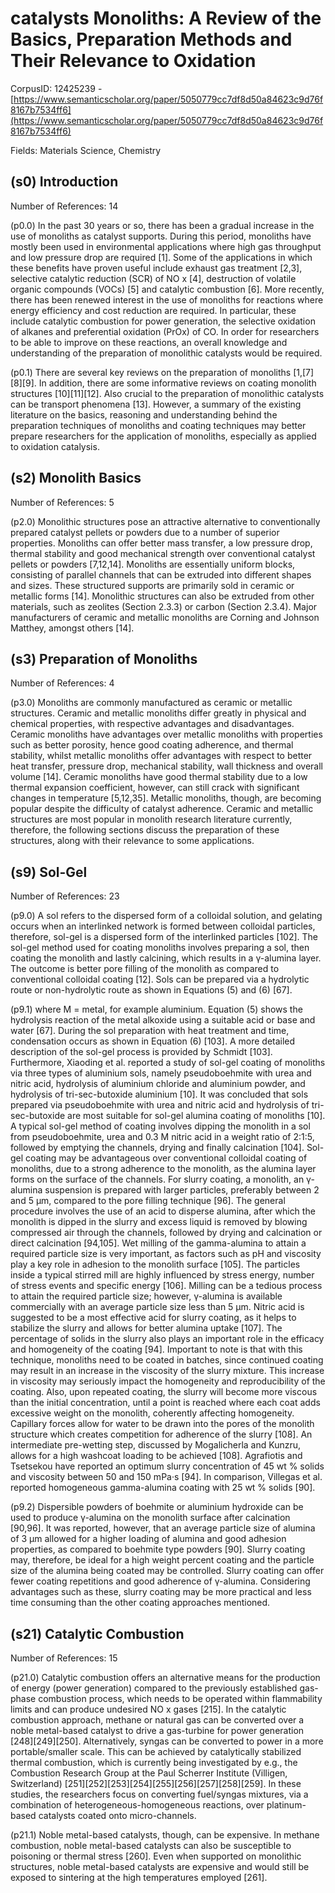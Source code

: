 # catalysts Monoliths: A Review of the Basics, Preparation Methods and Their Relevance to Oxidation

CorpusID: 12425239 - [https://www.semanticscholar.org/paper/5050779cc7df8d50a84623c9d76f8167b7534ff6](https://www.semanticscholar.org/paper/5050779cc7df8d50a84623c9d76f8167b7534ff6)

Fields: Materials Science, Chemistry

## (s0) Introduction
Number of References: 14

(p0.0) In the past 30 years or so, there has been a gradual increase in the use of monoliths as catalyst supports. During this period, monoliths have mostly been used in environmental applications where high gas throughput and low pressure drop are required [1]. Some of the applications in which these benefits have proven useful include exhaust gas treatment [2,3], selective catalytic reduction (SCR) of NO x [4], destruction of volatile organic compounds (VOCs) [5] and catalytic combustion [6]. More recently, there has been renewed interest in the use of monoliths for reactions where energy efficiency and cost reduction are required. In particular, these include catalytic combustion for power generation, the selective oxidation of alkanes and preferential oxidation (PrOx) of CO. In order for researchers to be able to improve on these reactions, an overall knowledge and understanding of the preparation of monolithic catalysts would be required.

(p0.1) There are several key reviews on the preparation of monoliths [1,[7][8][9]. In addition, there are some informative reviews on coating monolith structures [10][11][12]. Also crucial to the preparation of monolithic catalysts can be transport phenomena [13]. However, a summary of the existing literature on the basics, reasoning and understanding behind the preparation techniques of monoliths and coating techniques may better prepare researchers for the application of monoliths, especially as applied to oxidation catalysis.
## (s2) Monolith Basics
Number of References: 5

(p2.0) Monolithic structures pose an attractive alternative to conventionally prepared catalyst pellets or powders due to a number of superior properties. Monoliths can offer better mass transfer, a low pressure drop, thermal stability and good mechanical strength over conventional catalyst pellets or powders [7,12,14]. Monoliths are essentially uniform blocks, consisting of parallel channels that can be extruded into different shapes and sizes. These structured supports are primarily sold in ceramic or metallic forms [14]. Monolithic structures can also be extruded from other materials, such as zeolites (Section 2.3.3) or carbon (Section 2.3.4). Major manufacturers of ceramic and metallic monoliths are Corning and Johnson Matthey, amongst others [14].
## (s3) Preparation of Monoliths
Number of References: 4

(p3.0) Monoliths are commonly manufactured as ceramic or metallic structures. Ceramic and metallic monoliths differ greatly in physical and chemical properties, with respective advantages and disadvantages. Ceramic monoliths have advantages over metallic monoliths with properties such as better porosity, hence good coating adherence, and thermal stability, whilst metallic monoliths offer advantages with respect to better heat transfer, pressure drop, mechanical stability, wall thickness and overall volume [14]. Ceramic monoliths have good thermal stability due to a low thermal expansion coefficient, however, can still crack with significant changes in temperature [5,12,35]. Metallic monoliths, though, are becoming popular despite the difficulty of catalyst adherence. Ceramic and metallic structures are most popular in monolith research literature currently, therefore, the following sections discuss the preparation of these structures, along with their relevance to some applications. 
## (s9) Sol-Gel
Number of References: 23

(p9.0) A sol refers to the dispersed form of a colloidal solution, and gelating occurs when an interlinked network is formed between colloidal particles, therefore, sol-gel is a dispersed form of the interlinked particles [102]. The sol-gel method used for coating monoliths involves preparing a sol, then coating the monolith and lastly calcining, which results in a γ-alumina layer. The outcome is better pore filling of the monolith as compared to conventional colloidal coating [12]. Sols can be prepared via a hydrolytic route or non-hydrolytic route as shown in Equations (5) and (6) [67].

(p9.1) where M = metal, for example aluminium. Equation (5) shows the hydrolysis reaction of the metal alkoxide using a suitable acid or base and water [67]. During the sol preparation with heat treatment and time, condensation occurs as shown in Equation (6) [103]. A more detailed description of the sol-gel process is provided by Schmidt [103]. Furthermore, Xiaoding et al. reported a study of sol-gel coating of monoliths via three types of aluminium sols, namely pseudoboehmite with urea and nitric acid, hydrolysis of aluminium chloride and aluminium powder, and hydrolysis of tri-sec-butoxide aluminium [10]. It was concluded that sols prepared via pseudoboehmite with urea and nitric acid and hydrolysis of tri-sec-butoxide are most suitable for sol-gel alumina coating of monoliths [10]. A typical sol-gel method of coating involves dipping the monolith in a sol from pseudoboehmite, urea and 0.3 M nitric acid in a weight ratio of 2:1:5, followed by emptying the channels, drying and finally calcination [104]. Sol-gel coating may be advantageous over conventional colloidal coating of monoliths, due to a strong adherence to the monolith, as the alumina layer forms on the surface of the channels. For slurry coating, a monolith, an γ-alumina suspension is prepared with larger particles, preferably between 2 and 5 µm, compared to the pore filling technique [96]. The general procedure involves the use of an acid to disperse alumina, after which the monolith is dipped in the slurry and excess liquid is removed by blowing compressed air through the channels, followed by drying and calcination or direct calcination [94,105]. Wet milling of the gamma-alumina to attain a required particle size is very important, as factors such as pH and viscosity play a key role in adhesion to the monolith surface [105]. The particles inside a typical stirred mill are highly influenced by stress energy, number of stress events and specific energy [106]. Milling can be a tedious process to attain the required particle size; however, γ-alumina is available commercially with an average particle size less than 5 µm. Nitric acid is suggested to be a most effective acid for slurry coating, as it helps to stabilize the slurry and allows for better alumina uptake [107]. The percentage of solids in the slurry also plays an important role in the efficacy and homogeneity of the coating [94]. Important to note is that with this technique, monoliths need to be coated in batches, since continued coating may result in an increase in the viscosity of the slurry mixture. This increase in viscosity may seriously impact the homogeneity and reproducibility of the coating. Also, upon repeated coating, the slurry will become more viscous than the initial concentration, until a point is reached where each coat adds excessive weight on the monolith, coherently affecting homogeneity. Capillary forces allow for water to be drawn into the pores of the monolith structure which creates competition for adherence of the slurry [108]. An intermediate pre-wetting step, discussed by Mogalicherla and Kunzru, allows for a high washcoat loading to be achieved [108]. Agrafiotis and Tsetsekou have reported an optimum slurry concentration of 45 wt % solids and viscosity between 50 and 150 mPa·s [94]. In comparison, Villegas et al. reported homogeneous gamma-alumina coating with 25 wt % solids [90].

(p9.2) Dispersible powders of boehmite or aluminium hydroxide can be used to produce γ-alumina on the monolith surface after calcination [90,96]. It was reported, however, that an average particle size of alumina of 3 µm allowed for a higher loading of alumina and good adhesion properties, as compared to boehmite type powders [90]. Slurry coating may, therefore, be ideal for a high weight percent coating and the particle size of the alumina being coated may be controlled. Slurry coating can offer fewer coating repetitions and good adherence of γ-alumina. Considering advantages such as these, slurry coating may be more practical and less time consuming than the other coating approaches mentioned.
## (s21) Catalytic Combustion
Number of References: 15

(p21.0) Catalytic combustion offers an alternative means for the production of energy (power generation) compared to the previously established gas-phase combustion process, which needs to be operated within flammability limits and can produce undesired NO x gases [215]. In the catalytic combustion approach, methane or natural gas can be converted over a noble metal-based catalyst to drive a gas-turbine for power generation [248][249][250]. Alternatively, syngas can be converted to power in a more portable/smaller scale. This can be achieved by catalytically stabilized thermal combustion, which is currently being investigated by e.g., the Combustion Research Group at the Paul Scherrer Institute (Villigen, Switzerland) [251][252][253][254][255][256][257][258][259]. In these studies, the researchers focus on converting fuel/syngas mixtures, via a combination of heterogeneous-homogeneous reactions, over platinum-based catalysts coated onto micro-channels.

(p21.1) Noble metal-based catalysts, though, can be expensive. In methane combustion, noble metal-based catalysts can also be susceptible to poisoning or thermal stress [260]. Even when supported on monolithic structures, noble metal-based catalysts are expensive and would still be exposed to sintering at the high temperatures employed [261].
